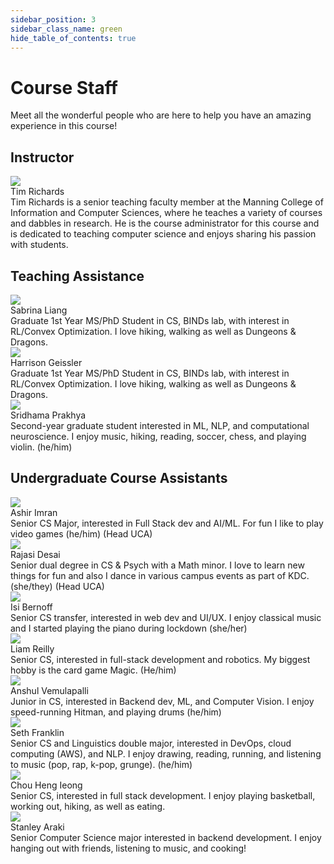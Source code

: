 ```yaml
---
sidebar_position: 3
sidebar_class_name: green
hide_table_of_contents: true
---
```


# Course Staff

Meet all the wonderful people who are here to help you have an amazing experience in this course!

## Instructor

<div class="grid-container">
    <div class="grid-item">
        <div id="person">
            <div id="img">
                <img src="https://github.com/timdrichards.png"/>
            </div>
            <div id="name">Tim Richards</div>
            <div id="bio">
                Tim Richards is a senior teaching faculty member at the Manning College of Information and Computer Sciences, where he teaches a variety of courses and dabbles in research. He is the course administrator for this course and is dedicated to teaching computer science and enjoys sharing his passion with students.
            </div>
        </div>
    </div>  
</div>

## Teaching Assistance

<div class="grid-container">
    <div class="grid-item">
        <div id="person">
            <div id="img">
                <img src="/img/sabrina.jpg"/>
            </div>
            <div id="name">Sabrina Liang</div>
            <div id="bio">
                Graduate 1st Year MS/PhD Student in CS, BINDs lab, with interest in RL/Convex Optimization. I love hiking, walking as well as Dungeons & Dragons.
            </div>
        </div>
    </div>
    <div class="grid-item">        
        <div id="person">
            <div id="img">
                <img src="/img/harrison.png"/>
            </div>
            <div id="name">Harrison Geissler</div>
            <div id="bio">
                Graduate 1st Year MS/PhD Student in CS, BINDs lab, with interest in RL/Convex Optimization. I love hiking, walking as well as Dungeons & Dragons.
            </div>
        </div>
    </div> 
    <div class="grid-item">
        <div id="person">
            <div id="img">
                <img src="/img/sridhama.jpg"/>
            </div>
            <div id="name">Sridhama Prakhya</div>
            <div id="bio">
                 Second-year graduate student interested in ML, NLP, and computational neuroscience. I enjoy music, hiking, reading, soccer, chess, and playing violin. (he/him)
            </div>
        </div>
    </div>
</div>

## Undergraduate Course Assistants

<div class="grid-container">
    <div class="grid-item">
        <div id="person">
            <div id="img">
                <img src="/img/ashir.webp"/>
            </div>
            <div id="name">Ashir Imran</div>
            <div id="bio">
                Senior CS Major, interested in Full Stack dev and AI/ML. For fun I like to play video games (he/him) (Head UCA)
            </div>
        </div>
    </div>
    <div class="grid-item">
        <div id="person">
            <div id="img">
                <img src="/img/rajasi.jpg"/>
            </div>
            <div id="name">Rajasi Desai</div>
            <div id="bio">
                Senior dual degree in CS & Psych with a Math minor. I love to learn new things for fun and also I dance in various campus events as part of KDC. (she/they) (Head UCA)
            </div>
        </div>
    </div>
    <div class="grid-item">
        <div id="person">
            <div id="img">
                <img src="/img/isi.jpg"/>
            </div>
            <div id="name">Isi Bernoff</div>
            <div id="bio">
                Senior CS transfer, interested in web dev and UI/UX. I enjoy classical music and I started playing the piano during lockdown (she/her)
            </div>
        </div>
    </div>
    <div class="grid-item">
        <div id="person">
            <div id="img">
                <img src="/img/liam.jpg"/>
            </div>
            <div id="name">Liam Reilly</div>
            <div id="bio">
                Senior CS, interested in full-stack development and robotics. My biggest hobby is the card game Magic. (He/him)
            </div>
        </div>
    </div>
    <div class="grid-item">
        <div id="person">
            <div id="img">
                <img src="/img/anshul.jpg"/>
            </div>
            <div id="name">Anshul Vemulapalli</div>
            <div id="bio">
                Junior in CS, interested in Backend dev, ML, and Computer Vision. I enjoy speed-running Hitman, and playing drums (he/him)
            </div>
        </div>
    </div>
    <div class="grid-item">
        <div id="person">
            <div id="img">
                <img src="/img/seth.jpg"/>
            </div>
            <div id="name">Seth Franklin</div>
            <div id="bio">
                Senior CS and Linguistics double major, interested in DevOps, cloud computing (AWS), and NLP. I enjoy drawing, reading, running, and listening to music (pop, rap, k-pop, grunge). (he/him)
            </div>
        </div>
    </div>
    <div class="grid-item">
        <div id="person">
            <div id="img">
                <img src="/img/chou.png"/>
            </div>
            <div id="name">Chou Heng Ieong</div>
            <div id="bio">
                Senior CS, interested in full stack development. I enjoy playing basketball, working out, hiking, as well as eating.
            </div>
        </div>
    </div>
    <div class="grid-item">
        <div id="person">
            <div id="img">
                <img src="/img/stanley.jpg"/>
            </div>
            <div id="name">Stanley Araki</div>
            <div id="bio">
                Senior Computer Science major interested in backend development. I enjoy hanging out with friends, listening to music, and cooking!
            </div>
        </div>
    </div>
</div>
